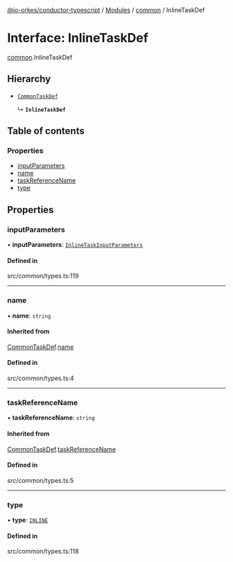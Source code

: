 [@io-orkes/conductor-typescript](../README.md) / [Modules](../modules.md) / [common](../modules/common.md) / InlineTaskDef

# Interface: InlineTaskDef

[common](../modules/common.md).InlineTaskDef

## Hierarchy

- [`CommonTaskDef`](common.CommonTaskDef.md)

  ↳ **`InlineTaskDef`**

## Table of contents

### Properties

- [inputParameters](common.InlineTaskDef.md#inputparameters)
- [name](common.InlineTaskDef.md#name)
- [taskReferenceName](common.InlineTaskDef.md#taskreferencename)
- [type](common.InlineTaskDef.md#type)

## Properties

### inputParameters

• **inputParameters**: [`InlineTaskInputParameters`](common.InlineTaskInputParameters.md)

#### Defined in

src/common/types.ts:119

___

### name

• **name**: `string`

#### Inherited from

[CommonTaskDef](common.CommonTaskDef.md).[name](common.CommonTaskDef.md#name)

#### Defined in

src/common/types.ts:4

___

### taskReferenceName

• **taskReferenceName**: `string`

#### Inherited from

[CommonTaskDef](common.CommonTaskDef.md).[taskReferenceName](common.CommonTaskDef.md#taskreferencename)

#### Defined in

src/common/types.ts:5

___

### type

• **type**: [`INLINE`](../enums/common.TaskType.md#inline)

#### Defined in

src/common/types.ts:118
